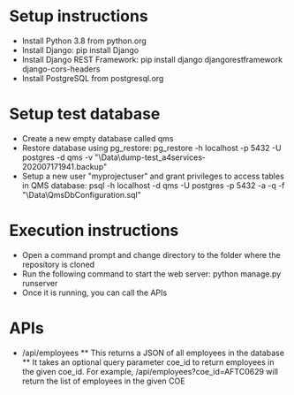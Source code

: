 # Setup instructions
* Install Python 3.8 from python.org
* Install Django: pip install Django
* Install Django REST Framework: pip install django djangorestframework django-cors-headers
* Install PostgreSQL from postgresql.org

# Setup test database
* Create a new empty database called qms 
* Restore database using pg_restore: pg_restore -h localhost -p 5432 -U postgres -d qms -v "<repository root>\Data\dump-test_a4services-202007171941.backup"
* Setup a new user "myprojectuser" and grant privileges to access tables in QMS database: psql -h localhost -d qms -U postgres -p 5432 -a -q -f "<repository root>\Data\QmsDbConfiguration.sql"

# Execution instructions
* Open a command prompt and change directory to the folder where the repository is cloned
* Run the following command to start the web server: python manage.py runserver
* Once it is running, you can call the APIs

# APIs
* /api/employees
** This returns a JSON of all employees in the database
** It takes an optional query parameter coe_id to return employees in the given coe_id. For example, /api/employees?coe_id=AFTC0629 will return the list of employees in the given COE


